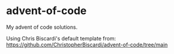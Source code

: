 # advent-of-code
My advent of code solutions. 

Using Chris Biscardi's default template from: https://github.com/ChristopherBiscardi/advent-of-code/tree/main
